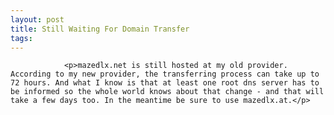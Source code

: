 ```yaml
---
layout: post
title: Still Waiting For Domain Transfer
tags:
---
```



                <p>mazedlx.net is still hosted at my old provider. According to my new provider, the transferring process can take up to 72 hours. And what I know is that at least one root dns server has to be informed so the whole world knows about that change - and that will take a few days too. In the meantime be sure to use mazedlx.at.</p>
